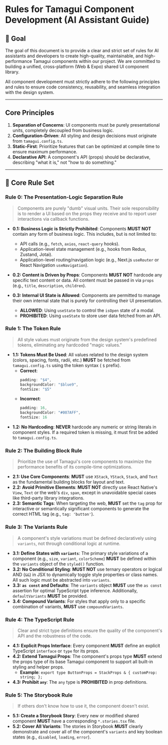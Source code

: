 # Rules for Tamagui Component Development (AI Assistant Guide)

## 🎯 Goal

The goal of this document is to provide a clear and strict set of rules for AI assistants and developers to create high-quality, maintainable, and high-performance Tamagui components within our project. We are committed to building a unified, cross-platform (Web & Expo) shared UI component library.

All component development must strictly adhere to the following principles and rules to ensure code consistency, reusability, and seamless integration with the design system.

---

## Core Principles

1.  **Separation of Concerns**: UI components must be purely presentational units, completely decoupled from business logic.
2.  **Configuration-Driven**: All styling and design decisions must originate from `tamagui.config.ts`.
3.  **Static-First**: Prioritize features that can be optimized at compile time to ensure maximum performance.
4.  **Declarative API**: A component's API (props) should be declarative, describing "what it is," not "how to do something."

---

## 📜 Core Rule Set

### Rule 0: The Presentation-Logic Separation Rule

> Components are purely "dumb" visual units. Their sole responsibility is to render a UI based on the props they receive and to report user interactions via callback functions.

- **0.1: Business Logic is Strictly Prohibited**: Components **MUST NOT** contain any form of business logic. This includes, but is not limited to:
  - API calls (e.g., `fetch`, `axios`, `react-query` hooks).
  - Application-level state management (e.g., hooks from Redux, Zustand, Jotai).
  - Application-level routing/navigation logic (e.g., Next.js `useRouter` or React Navigation `useNavigation`).

- **0.2: Content is Driven by Props**: Components **MUST NOT** hardcode any specific text content or data. All content must be passed in via `props` (e.g., `title`, `description`, `children`).

- **0.3: Internal UI State is Allowed**: Components are permitted to manage their own internal state that is purely for controlling their UI presentation.
  - **ALLOWED**: Using `useState` to control the `isOpen` state of a modal.
  - **PROHIBITED**: Using `useState` to store user data fetched from an API.

### Rule 1: The Token Rule

> All style values must originate from the design system's predefined tokens, eliminating any hardcoded "magic values."

- **1.1: Tokens Must Be Used**: All values related to the design system (colors, spacing, fonts, radii, etc.) **MUST** be fetched from `tamagui.config.ts` using the token syntax ( `$` prefix).
  - **Correct**:
    ```typescript
    padding: "$4",
    backgroundColor: "$blue9",
    fontSize: "$5"
    ```
  - **Incorrect**:
    ```typescript
    padding: 16,
    backgroundColor: "#007AFF",
    fontSize: 16
    ```
- **1.2: No Hardcoding**: **NEVER** hardcode any numeric or string literals in component styles. If a required token is missing, it must first be added to `tamagui.config.ts`.

### Rule 2: The Building Block Rule

> Prioritize the use of Tamagui's core components to maximize the performance benefits of its compile-time optimizations.

- **2.1: Use Core Components**: **MUST** use `XStack`, `YStack`, `Stack`, and `Text` as the fundamental building blocks for layout and text.
- **2.2: Avoid Primitive Elements**: **MUST NOT** directly use React Native's `View`, `Text` or the web's `div`, `span`, except in unavoidable special cases like third-party library integrations.
- **2.3: Semantic Tags**: When targeting the web, **MUST** set the `tag` prop for interactive or semantically significant components to generate the correct HTML tag (e.g., `tag: 'button'`).

### Rule 3: The Variants Rule

> A component's style variations must be defined declaratively using `variants`, not through conditional logic at runtime.

- **3.1: Define States with `variants`**: The primary style variations of a component (e.g., `size`, `variant`, `colorScheme`) **MUST** be defined within the `variants` object of the `styled()` function.
- **3.2: No Conditional Styling**: **MUST NOT** use ternary operators or logical AND (`&&`) in JSX to dynamically toggle style properties or class names. All such logic must be abstracted into `variants`.
- **3.3: `as const` and Defaults**: The `variants` object **MUST** use the `as const` assertion for optimal TypeScript type inference. Additionally, `defaultVariants` **MUST** be provided.
- **3.4: Compound Variants**: For styles that apply only to a specific combination of variants, **MUST** use `compoundVariants`.

### Rule 4: The TypeScript Rule

> Clear and strict type definitions ensure the quality of the component's API and the robustness of the code.

- **4.1: Explicit Props Interface**: Every component **MUST** define an explicit TypeScript `interface` or `type` for its props.
- **4.2: Extend Tamagui Props**: The component's props type **MUST** extend the props type of its base Tamagui component to support all built-in styling and helper props.
  - **Example**: `export type ButtonProps = StackProps & { customProp: string; };`
- **4.3: Prohibit `any`**: The `any` type is **PROHIBITED** in prop definitions.

### Rule 5: The Storybook Rule

> If others don't know how to use it, the component doesn't exist.

- **5.1: Create a Storybook Story**: Every new or modified shared component **MUST** have a corresponding `*.stories.tsx` file.
- **5.2: Cover All Variants**: The stories in Storybook **MUST** clearly demonstrate and cover all of the component's `variants` and key boolean states (e.g., `disabled`, `loading`, `error`).
